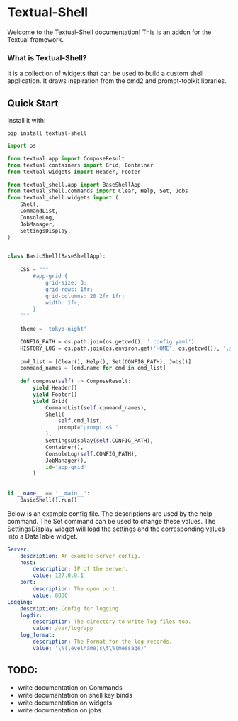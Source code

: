 # Textual-Shell

Welcome to the Textual-Shell documentation! This is an addon for the Textual framework.

### What is Textual-Shell?

It is a collection of widgets that can be used to build a custom shell application. It draws inspiration from the cmd2 and prompt-toolkit libraries. 

## Quick Start

Install it with:
``` 
pip install textual-shell
```

```py title='Basic Shell'
import os

from textual.app import ComposeResult
from textual.containers import Grid, Container
from textual.widgets import Header, Footer

from textual_shell.app import BaseShellApp
from textual_shell.commands import Clear, Help, Set, Jobs
from textual_shell.widgets import (
    Shell,
    CommandList,
    ConsoleLog,
    JobManager,
    SettingsDisplay,
)


class BasicShell(BaseShellApp):
    
    CSS = """
        #app-grid {
            grid-size: 3;
            grid-rows: 1fr;
            grid-columns: 20 2fr 1fr;
            width: 1fr;
        }
    """
    
    theme = 'tokyo-night'

    CONFIG_PATH = os.path.join(os.getcwd(), '.config.yaml')
    HISTORY_LOG = os.path.join(os.environ.get('HOME', os.getcwd()), '.shell_history.log')
    
    cmd_list = [Clear(), Help(), Set(CONFIG_PATH), Jobs()]
    command_names = [cmd.name for cmd in cmd_list]
    
    def compose(self) -> ComposeResult:
        yield Header()
        yield Footer()
        yield Grid(
            CommandList(self.command_names),
            Shell(
                self.cmd_list,
                prompt='prompt <$ '
            ),
            SettingsDisplay(self.CONFIG_PATH),
            Container(),
            ConsoleLog(self.CONFIG_PATH),
            JobManager(),
            id='app-grid'
        )
        
        
if __name__ == '__main__':
    BasicShell().run()

```

Below is an example config file. The descriptions are used by the help command. 
The Set command can be used to change these values. The SettingsDisplay widget will load the settings and the corresponding values
into a DataTable widget.

```yml title=".config.yml"
Server:
    description: An example server config.
    host:
        description: IP of the server.
        value: 127.0.0.1
    port:
        description: The open port.
        value: 8000
Logging:
    description: Config for logging.
    logdir:
        description: The directory to write log files too.
        value: /var/log/app
    log_format:
        description: The Format for the log records.
        value: '\%(levelname)s\t\%(message)'

```

## TODO:

* write documentation on Commands
* write documentation on shell key binds
* write documentation on widgets
* write documentation on jobs.
